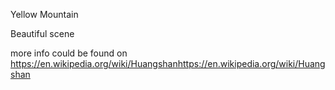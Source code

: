 Yellow Mountain

Beautiful scene

more info could be found on 
https://en.wikipedia.org/wiki/Huangshanhttps://en.wikipedia.org/wiki/Huangshan
